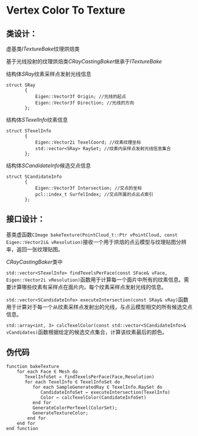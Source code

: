 # Vertex Color To Texture
## 类设计：
虚基类*ITextureBake*纹理烘焙类

基于光线投射的纹理烘焙类*CRayCastingBaker*继承于*ITextureBake*
 
 结构体*SRay*纹素采样点发射光线信息
 ```
 struct SRay
		{
			Eigen::Vector3f Origin; //光线的起点
			Eigen::Vector3f Direction; //光线的方向
		};
```

 结构体*STexelInfo*纹素信息
 ```
 struct STexelInfo
		{
			Eigen::Vector2i TexelCoord; //纹素纹理坐标
			std::vector<SRay> RaySet; //纹素内采样点发射光线信息集合
		};
```

结构体*SCandidateInfo*候选交点信息
 ```
 struct SCandidateInfo
		{
			Eigen::Vector3f Intersection; //交点的坐标
			pcl::index_t SurfelIndex; //交点所属的点云点索引
		};
```
## 接口设计：
基类虚函数`CImage bakeTexture(PointCloud_t::Ptr vPointCloud, const Eigen::Vector2i& vResolution)`接收一个用于烘焙的点云模型与纹理贴图分辨率，返回一张纹理贴图。

*CRayCastingBaker*类中

`std::vector<STexelInfo> findTexelsPerFace(const SFace& vFace, Eigen::Vector2i vResolution)`函数用于计算每一个面片中所有的纹素信息。需要计算哪些纹素有采样点在面片内，每个纹素采样点发射光线的信息。

`std::vector<SCandidateInfo> executeIntersection(const SRay& vRay)`函数用于计算对于每一个从纹素采样点发射出的光线，与点云模型相交的所有候选交点信息。

`std::array<int, 3> calcTexelColor(const std::vector<SCandidateInfo>& vCandidates)`函数根据给定的候选交点集合，计算该纹素最后的颜色。


## 伪代码
```
function bakeTexture
    for each Face ∈ Mesh do
       TexelInfoSet ← findTexelsPerFace(Face,Resolution)
       for each TexelInfo ∈ TexelInfoSet do
	      for each SampleGeneratedRay ∈ TexelInfo.RaySet do
             CandidateInfoSet ← executeIntersection(TexelInfo)
             Color ← calcTexelColor(CandidateInfoSet)
          end for
		  GenerateColorPerTexel(ColorSet);
		  GenerateTextureColor;
        end for 
    end for
end function
```



